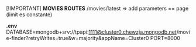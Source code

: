 [!IMPORTANT]
**MOVIES ROUTES**
/movies/latest => add parameters ==  page (limit es constante)

**.env**
DATABASE=mongodb+srv://tpapi:1111@cluster0.chewzja.mongodb.net/movie-finder?retryWrites=true&w=majority&appName=Cluster0
PORT=8000
